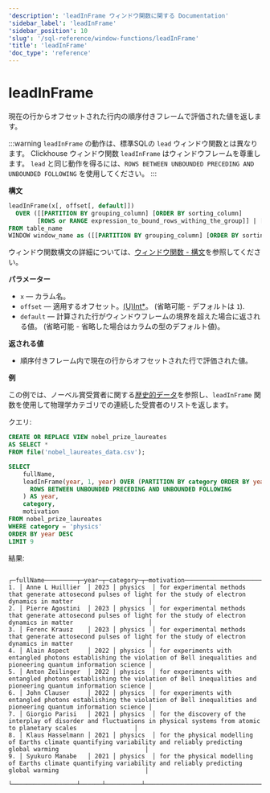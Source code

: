 ```yaml
---
'description': 'leadInFrame ウィンドウ関数に関する Documentation'
'sidebar_label': 'leadInFrame'
'sidebar_position': 10
'slug': '/sql-reference/window-functions/leadInFrame'
'title': 'leadInFrame'
'doc_type': 'reference'
---
```



# leadInFrame

現在の行からオフセットされた行内の順序付きフレームで評価された値を返します。

:::warning
`leadInFrame` の動作は、標準SQLの `lead` ウィンドウ関数とは異なります。
Clickhouse ウィンドウ関数 `leadInFrame` はウィンドウフレームを尊重します。
`lead` と同じ動作を得るには、`ROWS BETWEEN UNBOUNDED PRECEDING AND UNBOUNDED FOLLOWING` を使用してください。
:::

**構文**

```sql
leadInFrame(x[, offset[, default]])
  OVER ([[PARTITION BY grouping_column] [ORDER BY sorting_column]
        [ROWS or RANGE expression_to_bound_rows_withing_the_group]] | [window_name])
FROM table_name
WINDOW window_name as ([[PARTITION BY grouping_column] [ORDER BY sorting_column])
```

ウィンドウ関数構文の詳細については、[ウィンドウ関数 - 構文](./index.md/#syntax)を参照してください。

**パラメーター**
- `x` — カラム名。
- `offset` — 適用するオフセット。[(U)Int*](../data-types/int-uint.md)。 (省略可能 - デフォルトは `1`).
- `default` — 計算された行がウィンドウフレームの境界を超えた場合に返される値。 (省略可能 - 省略した場合はカラムの型のデフォルト値)。

**返される値**

- 順序付きフレーム内で現在の行からオフセットされた行で評価された値。

**例**

この例では、ノーベル賞受賞者に関する[歴史的データ](https://www.kaggle.com/datasets/sazidthe1/nobel-prize-data)を参照し、`leadInFrame` 関数を使用して物理学カテゴリでの連続した受賞者のリストを返します。

クエリ:

```sql
CREATE OR REPLACE VIEW nobel_prize_laureates
AS SELECT *
FROM file('nobel_laureates_data.csv');
```

```sql
SELECT
    fullName,
    leadInFrame(year, 1, year) OVER (PARTITION BY category ORDER BY year ASC
      ROWS BETWEEN UNBOUNDED PRECEDING AND UNBOUNDED FOLLOWING
    ) AS year,
    category,
    motivation
FROM nobel_prize_laureates
WHERE category = 'physics'
ORDER BY year DESC
LIMIT 9
```

結果:

```response
   ┌─fullName─────────┬─year─┬─category─┬─motivation─────────────────────────────────────────────────────────────────────────────────────────────────────────────────────────┐
1. │ Anne L Huillier  │ 2023 │ physics  │ for experimental methods that generate attosecond pulses of light for the study of electron dynamics in matter                     │
2. │ Pierre Agostini  │ 2023 │ physics  │ for experimental methods that generate attosecond pulses of light for the study of electron dynamics in matter                     │
3. │ Ferenc Krausz    │ 2023 │ physics  │ for experimental methods that generate attosecond pulses of light for the study of electron dynamics in matter                     │
4. │ Alain Aspect     │ 2022 │ physics  │ for experiments with entangled photons establishing the violation of Bell inequalities and  pioneering quantum information science │
5. │ Anton Zeilinger  │ 2022 │ physics  │ for experiments with entangled photons establishing the violation of Bell inequalities and  pioneering quantum information science │
6. │ John Clauser     │ 2022 │ physics  │ for experiments with entangled photons establishing the violation of Bell inequalities and  pioneering quantum information science │
7. │ Giorgio Parisi   │ 2021 │ physics  │ for the discovery of the interplay of disorder and fluctuations in physical systems from atomic to planetary scales                │
8. │ Klaus Hasselmann │ 2021 │ physics  │ for the physical modelling of Earths climate quantifying variability and reliably predicting global warming                        │
9. │ Syukuro Manabe   │ 2021 │ physics  │ for the physical modelling of Earths climate quantifying variability and reliably predicting global warming                        │
   └──────────────────┴──────┴──────────┴────────────────────────────────────────────────────────────────────────────────────────────────────────────────────────────────────┘
```

